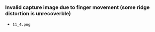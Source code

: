 ### Invalid capture image due to finger movement (some ridge distortion is unrecoverble)
   
   - `11_4.png`
